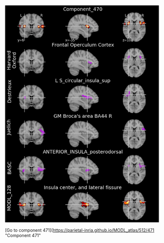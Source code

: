 


![470](preliminary/470.jpg "Component 470")

[Go to component 471](https://parietal-inria.github.io/MODL_atlas/512/471 "Component 471"